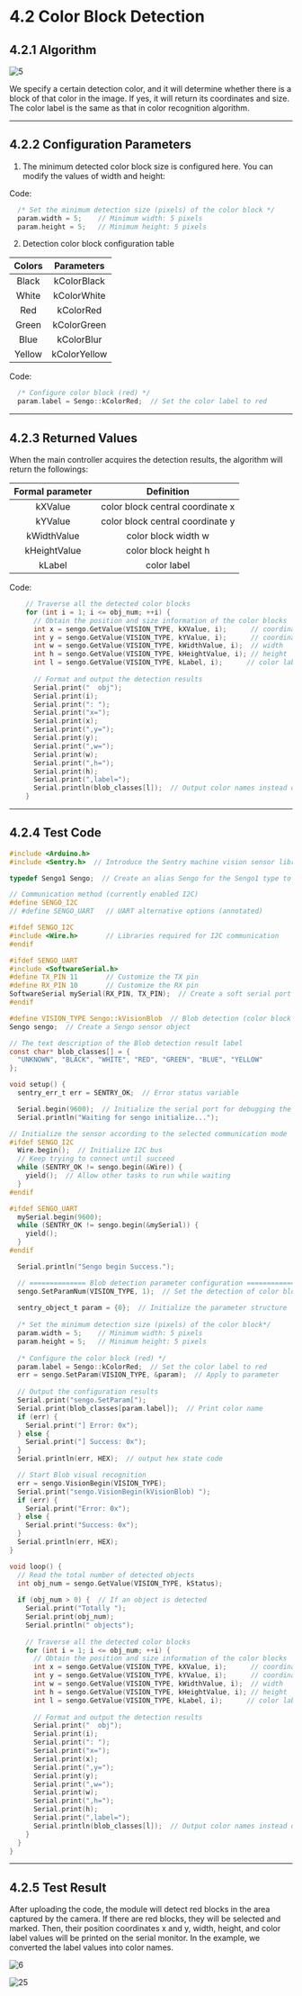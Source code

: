 # 4.2 Color Block Detection

## 4.2.1 Algorithm

![5](./media/5.png)

We specify a certain detection color, and it will determine whether there is a block of that color in the image. If yes, it will return its coordinates and size. The color label is the same as that in color recognition algorithm.

---------------------------

## 4.2.2 Configuration Parameters

1. The minimum detected color block size is configured here. You can modify the values of width and height:

Code:

```c
  /* Set the minimum detection size (pixels) of the color block */
  param.width = 5;    // Minimum width: 5 pixels
  param.height = 5;   // Minimum height: 5 pixels
```

2. Detection color block configuration table

| Colors |  Parameters  |
| :----: | :----------: |
| Black  | kColorBlack  |
| White  | kColorWhite  |
|  Red   |  kColorRed   |
| Green  | kColorGreen  |
|  Blue  |  kColorBlur  |
| Yellow | kColorYellow |

Code:

```c
  /* Configure color block (red) */
  param.label = Sengo::kColorRed;  // Set the color label to red
```

-------------------

## 4.2.3 Returned Values

When the main controller acquires the detection results, the algorithm will return the followings:

| Formal parameter |            Definition            |
| :--------------: | :------------------------------: |
|     kXValue      | color block central coordinate x |
|     kYValue      | color block central coordinate y |
|   kWidthValue    |       color block width w        |
|   kHeightValue   |       color block height h       |
|      kLabel      |           color label            |

Code:

```c
    // Traverse all the detected color blocks
    for (int i = 1; i <= obj_num; ++i) {
      // Obtain the position and size information of the color blocks
      int x = sengo.GetValue(VISION_TYPE, kXValue, i);      // coordinate x
      int y = sengo.GetValue(VISION_TYPE, kYValue, i);      // coordinate y
      int w = sengo.GetValue(VISION_TYPE, kWidthValue, i);  // width
      int h = sengo.GetValue(VISION_TYPE, kHeightValue, i); // height
      int l = sengo.GetValue(VISION_TYPE, kLabel, i);      // color lable
      
      // Format and output the detection results
      Serial.print("  obj");
      Serial.print(i);
      Serial.print(": ");
      Serial.print("x=");
      Serial.print(x);
      Serial.print(",y=");
      Serial.print(y);
      Serial.print(",w=");
      Serial.print(w);
      Serial.print(",h=");
      Serial.print(h);
      Serial.print(",label=");
      Serial.println(blob_classes[l]);  // Output color names instead of numbers
    }
```

---------------------

## 4.2.4 Test Code

```c
#include <Arduino.h>
#include <Sentry.h>  // Introduce the Sentry machine vision sensor library

typedef Sengo1 Sengo;  // Create an alias Sengo for the Sengo1 type to simplify subsequent usage

// Communication method (currently enabled I2C)
#define SENGO_I2C
// #define SENGO_UART   // UART alternative options (annotated)

#ifdef SENGO_I2C
#include <Wire.h>       // Libraries required for I2C communication
#endif

#ifdef SENGO_UART
#include <SoftwareSerial.h>
#define TX_PIN 11       // Customize the TX pin
#define RX_PIN 10       // Customize the RX pin
SoftwareSerial mySerial(RX_PIN, TX_PIN);  // Create a soft serial port 
#endif

#define VISION_TYPE Sengo::kVisionBlob  // Blob detection (color block recognition)
Sengo sengo;  // Create a Sengo sensor object

// The text description of the Blob detection result label
const char* blob_classes[] = {
  "UNKNOWN", "BLACK", "WHITE", "RED", "GREEN", "BLUE", "YELLOW"
};

void setup() {
  sentry_err_t err = SENTRY_OK;  // Error status variable

  Serial.begin(9600);  // Initialize the serial port for debugging the output
  Serial.println("Waiting for sengo initialize...");

// Initialize the sensor according to the selected communication mode
#ifdef SENGO_I2C
  Wire.begin();  // Initialize I2C bus
  // Keep trying to connect until succeed
  while (SENTRY_OK != sengo.begin(&Wire)) { 
    yield();  // Allow other tasks to run while waiting
  }
#endif

#ifdef SENGO_UART
  mySerial.begin(9600);
  while (SENTRY_OK != sengo.begin(&mySerial)) { 
    yield();
  }
#endif

  Serial.println("Sengo begin Success.");

  // ============== Blob detection parameter configuration ==============
  sengo.SetParamNum(VISION_TYPE, 1);  // Set the detection of color blocks of 1 color, Sengo1 can detect one color at a time
  
  sentry_object_t param = {0};  // Initialize the parameter structure
  
  /* Set the minimum detection size (pixels) of the color block*/
  param.width = 5;    // Minimum width: 5 pixels
  param.height = 5;   // Minimum height: 5 pixels
  
  /* Configure the color block (red) */
  param.label = Sengo::kColorRed;  // Set the color label to red
  err = sengo.SetParam(VISION_TYPE, &param);  // Apply to parameter
  
  // Output the configuration results
  Serial.print("sengo.SetParam[");
  Serial.print(blob_classes[param.label]);  // Print color name
  if (err) {
    Serial.print("] Error: 0x");
  } else {
    Serial.print("] Success: 0x");
  }
  Serial.println(err, HEX);  // output hex state code

  // Start Blob visual recognition
  err = sengo.VisionBegin(VISION_TYPE);
  Serial.print("sengo.VisionBegin(kVisionBlob) ");
  if (err) {
    Serial.print("Error: 0x");
  } else {
    Serial.print("Success: 0x");
  }
  Serial.println(err, HEX);
}

void loop() {
  // Read the total number of detected objects
  int obj_num = sengo.GetValue(VISION_TYPE, kStatus);
  
  if (obj_num > 0) {  // If an object is detected
    Serial.print("Totally ");
    Serial.print(obj_num);
    Serial.println(" objects");
    
    // Traverse all the detected color blocks
    for (int i = 1; i <= obj_num; ++i) {
      // Obtain the position and size information of the color blocks
      int x = sengo.GetValue(VISION_TYPE, kXValue, i);      // coordinate x
      int y = sengo.GetValue(VISION_TYPE, kYValue, i);      // coordinate y
      int w = sengo.GetValue(VISION_TYPE, kWidthValue, i);  // width
      int h = sengo.GetValue(VISION_TYPE, kHeightValue, i); // height
      int l = sengo.GetValue(VISION_TYPE, kLabel, i);      // color lable
      
      // Format and output the detection results
      Serial.print("  obj");
      Serial.print(i);
      Serial.print(": ");
      Serial.print("x=");
      Serial.print(x);
      Serial.print(",y=");
      Serial.print(y);
      Serial.print(",w=");
      Serial.print(w);
      Serial.print(",h=");
      Serial.print(h);
      Serial.print(",label=");
      Serial.println(blob_classes[l]);  // Output color names instead of numbers
    }
  }
}
```

----------------------------

## 4.2.5 Test Result

After uploading the code, the module will detect red blocks in the area captured by the camera. If there are red blocks, they will be selected and marked. Then, their position coordinates x and y, width, height, and color label values will be printed on the serial monitor. In the example, we converted the label values into color names.

![6](./media/5.png)

![25](./media/25.png)

